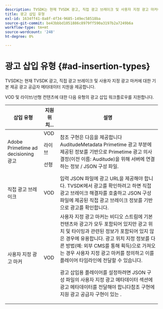 ```yaml
---
description: TVSDK는 현재 TVSDK 광고, 직접 광고 브레이크 및 사용자 지정 광고 마커에 대한 기본 제공 광고 공급자 메타데이터 지원을 제공합니다.
title: 광고 삽입 유형
exl-id: 1634ff41-8a8f-4f34-9685-149ec58518ba
source-git-commit: be43bbbd1051886c8979ff590a3197b2a7249b6a
workflow-type: tm+mt
source-wordcount: '248'
ht-degree: 0%

---
```


# 광고 삽입 유형 {#ad-insertion-types}

TVSDK는 현재 TVSDK 광고, 직접 광고 브레이크 및 사용자 지정 광고 마커에 대한 기본 제공 광고 공급자 메타데이터 지원을 제공합니다.

VOD 및 라이브/선형 컨텐츠에 대한 다음 유형의 광고 삽입 워크플로우를 지원합니다.

<table id="table_1C3A659BDDB7453CA953A103045FCA01"> 
 <thead> 
  <tr> 
   <th colname="col1" class="entry"> 삽입 유형 </th> 
   <th colname="col2" class="entry"> 지원 위치... </th> 
   <th colname="col3" class="entry"> 설명 </th> 
  </tr>
 </thead>
 <tbody> 
  <tr> 
   <td colname="col1"> Adobe Primetime ad decisioning 광고 </td> 
   <td colname="col2">VOD <p>라이브 </p> <p>선형 </p> </td> 
   <td colname="col3">참조 구현은 다음을 제공합니다 <span class="codeph"> AuditudeMetadata</span> Primetime 광고 부분에 제공된 정보를 기반으로 Primetime 광고 의사 결정(이전 이름: Auditude)을 위해 서버에 연결하는 정보</a> / JSON 구성 파일</a>. </td> 
  </tr> 
  <tr> 
   <td colname="col1"> 직접 광고 브레이크 </td> 
   <td colname="col2"> VOD </td> 
   <td colname="col3">입력 JSON 파일에 광고 URL을 제공해야 합니다. TVSDK에서 광고를 확인하려고 하면 직접 광고 브레이크 해결자를 호출하고 JSON 구성 파일에 제공된 직접 광고 브레이크 정보를 기반으로 광고를 확인합니다</a>. </td> 
  </tr> 
  <tr> 
   <td colname="col1"> 사용자 지정 광고 마커 </td> 
   <td colname="col2"> VOD </td> 
   <td colname="col3">사용자 지정 광고 마커는 비디오 스트림에 기본 컨텐츠와 광고가 모두 포함되어 있지만 광고 위치 및 타이밍과 관련된 정보가 포함되어 있지 않은 경우에 유용합니다. 광고 위치 지정 정보를 다른 방법(예: 외부 CMS를 통해 획득)으로 가져오는 경우 사용자 지정 광고 마커를 정의하고 이를 플레이어 타임라인에 전달할 수 있습니다. <p>광고 삽입용 플레이어를 설정하려면 JSON 구성 파일의 사용자 지정 광고 메타데이터 섹션에 광고 메타데이터를 전달해야 합니다</a>참조 구현에 지원 광고 공급자 구현이 있는 . </p> </td>
  </tr>
 </tbody>
</table>
